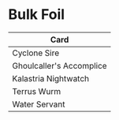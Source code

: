 # Bulk Foil
Card |
--- |
Cyclone Sire |
Ghoulcaller's Accomplice |
Kalastria Nightwatch |
Terrus Wurm |
Water Servant |